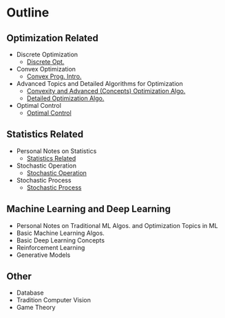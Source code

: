 # Outline
## Optimization Related
- Discrete Optimization
  - <td align="center"><a href="https://github.com/JoeWang-0519/Notability_Storage/tree/main/Discrete%20Opt.">Discrete Opt.</a></td>
- Convex Optimization
  - <td align="center"><a href="https://github.com/JoeWang-0519/Notability_Storage/tree/main/Convex%20Prog.%20Intro.">Convex Prog. Intro.</a></td>
- Advanced Topics and Detailed Algorithms for Optimization
  - <td align="center"><a href="https://github.com/JoeWang-0519/Notability_Storage/tree/main/Convexity%20and%20Advanced%20(Concepts)%20Optimization%20Algo.">Convexity and Advanced (Concepts) Optimization Algo.</a></td>
  - <td align="center"><a href="https://github.com/JoeWang-0519/Notability_Storage/tree/main/Detailed%20Optimization%20Algo.">Detailed Optimization Algo.</a></td>
- Optimal Control
  - <td align="center"><a href="https://github.com/JoeWang-0519/Notability_Storage/tree/main/Optimal%20Control">Optimal Control</a></td>

## Statistics Related
- Personal Notes on Statistics
  - <td align="center"><a href="https://github.com/JoeWang-0519/Notability_Storage/tree/main/Statistics%20Related">Statistics Related</a></td>
- Stochastic Operation
  - <td align="center"><a href="https://github.com/JoeWang-0519/Notability_Storage/tree/main/Stochastic%20Operation">Stochastic Operation</a></td>
- Stochastic Process
  - <td align="center"><a href="https://github.com/JoeWang-0519/Notability_Storage/tree/main/Stochastic%20Process">Stochastic Process</a></td>

## Machine Learning and Deep Learning
- Personal Notes on Traditional ML Algos. and Optimization Topics in ML
- Basic Machine Learning Algos.
- Basic Deep Learning Concepts
- Reinforcement Learning
- Generative Models

## Other
- Database
- Tradition Computer Vision
- Game Theory
